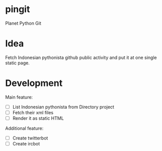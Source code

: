 pingit
======

Planet Python Git 

Idea
====

Fetch Indonesian pythonista github public activity and put it at one single static page.

Development
===========

Main feature:

* [ ] List Indonesian pythonista from Directory project
* [ ] Fetch their xml files
* [ ] Render it as static HTML

Additional feature:

* [ ] Create twitterbot
* [ ] Create ircbot
